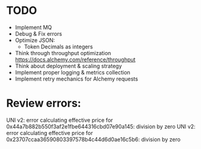 # TODO

- Implement MQ
- Debug & Fix errors
- Optimize JSON:
    - Token Decimals as integers
- Think through throughput optimization https://docs.alchemy.com/reference/throughput
- Think about deployment & scaling strategy
- Implement proper logging & metrics collection
- Implement retry mechanics for Alchemy requests

# Review errors:
UNI v2: error calculating effective price for 0x44a7b882b550f3af2e1fbe644316cbd07e90a145: division by zero
UNI v2: error calculating effective price for 0x23707ccaa36590803397578b4c44d6d0ae16c5b6: division by zero